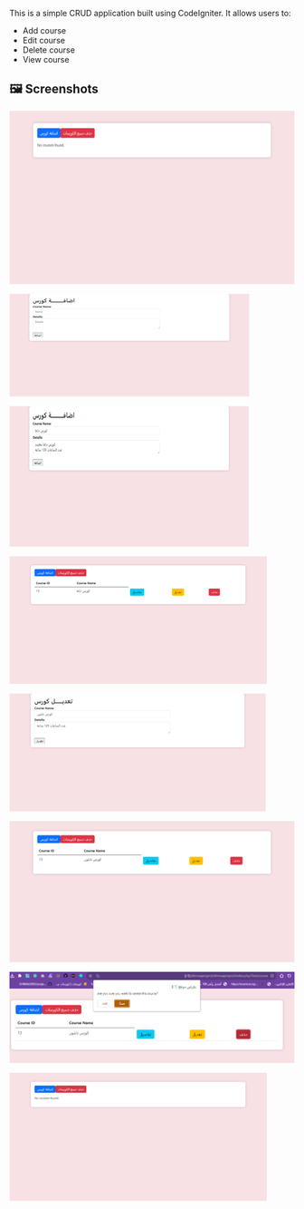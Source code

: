 
This is a simple CRUD application built using CodeIgniter. It allows users to:
- Add course
- Edit course
- Delete course
- View course

## 🖼 Screenshots 

![screen1](shimaaproject/application/views/img/screen1.png)


![screen2](shimaaproject/application/views/img/screen2.png)


![screen3](shimaaproject/application/views/img/screen3.png)


![screen4](shimaaproject/application/views/img/screen4.png)


![screen5](shimaaproject/application/views/img/screen5.png)


![screen6](shimaaproject/application/views/img/screen6.png)


![screen7](shimaaproject/application/views/img/screen7.png)


![screen8](shimaaproject/application/views/img/screen8.png)


